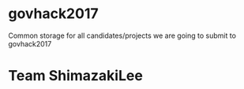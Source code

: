 # govhack2017
Common storage for all candidates/projects we are going to submit to govhack2017
# Team ShimazakiLee
